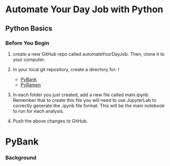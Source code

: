 # Automate Your Day Job with Python

## Python Basics

### Before You Begin

1. create a new GitHub repo called automateYourDayJob. Then, clone it to your computer.

2. In your local git repository, create a directory for: !

    * [PyBank](https://github.com/kary2003/AutomateYourDayJob/blob/master/PyBank/Budget_Data_M.ipynb)
    * [PyRamen](https://github.com/kary2003/AutomateYourDayJob/blob/master/PyRamen/pyramen.ipynb)
    
3. In each folder you just created, add a new file called main.ipynb. Remember that to create this file you will need to use JupyterLab to correctly generate the .ipynb file format. This will be the main notebook to run for each analysis.

4. Push the above changes to GitHub.

# PyBank




### Background




